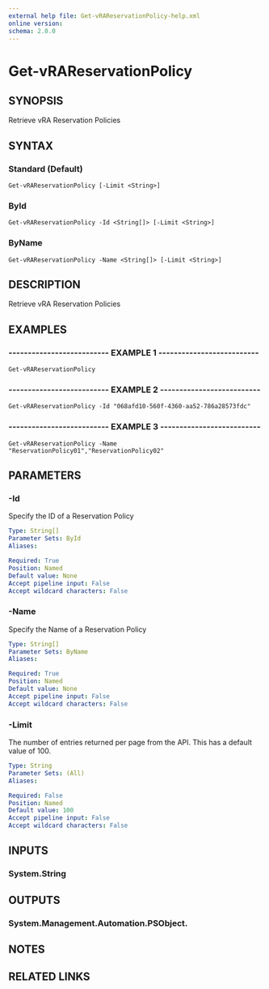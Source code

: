 ```yaml
---
external help file: Get-vRAReservationPolicy-help.xml
online version: 
schema: 2.0.0
---
```


# Get-vRAReservationPolicy

## SYNOPSIS
Retrieve vRA Reservation Policies

## SYNTAX

### Standard (Default)
```
Get-vRAReservationPolicy [-Limit <String>]
```

### ById
```
Get-vRAReservationPolicy -Id <String[]> [-Limit <String>]
```

### ByName
```
Get-vRAReservationPolicy -Name <String[]> [-Limit <String>]
```

## DESCRIPTION
Retrieve vRA Reservation Policies

## EXAMPLES

### -------------------------- EXAMPLE 1 --------------------------
```
Get-vRAReservationPolicy
```

### -------------------------- EXAMPLE 2 --------------------------
```
Get-vRAReservationPolicy -Id "068afd10-560f-4360-aa52-786a28573fdc"
```

### -------------------------- EXAMPLE 3 --------------------------
```
Get-vRAReservationPolicy -Name "ReservationPolicy01","ReservationPolicy02"
```

## PARAMETERS

### -Id
Specify the ID of a Reservation Policy

```yaml
Type: String[]
Parameter Sets: ById
Aliases: 

Required: True
Position: Named
Default value: None
Accept pipeline input: False
Accept wildcard characters: False
```

### -Name
Specify the Name of a Reservation Policy

```yaml
Type: String[]
Parameter Sets: ByName
Aliases: 

Required: True
Position: Named
Default value: None
Accept pipeline input: False
Accept wildcard characters: False
```

### -Limit
The number of entries returned per page from the API.
This has a default value of 100.

```yaml
Type: String
Parameter Sets: (All)
Aliases: 

Required: False
Position: Named
Default value: 100
Accept pipeline input: False
Accept wildcard characters: False
```

## INPUTS

### System.String

## OUTPUTS

### System.Management.Automation.PSObject.

## NOTES

## RELATED LINKS

